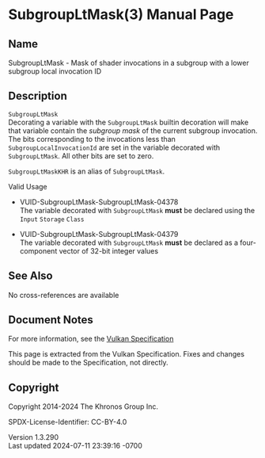 # SubgroupLtMask(3) Manual Page

## Name

SubgroupLtMask - Mask of shader invocations in a subgroup with a lower
subgroup local invocation ID



## <a href="#_description" class="anchor"></a>Description

`SubgroupLtMask`  
Decorating a variable with the `SubgroupLtMask` builtin decoration will
make that variable contain the *subgroup mask* of the current subgroup
invocation. The bits corresponding to the invocations less than
`SubgroupLocalInvocationId` are set in the variable decorated with
`SubgroupLtMask`. All other bits are set to zero.

`SubgroupLtMaskKHR` is an alias of `SubgroupLtMask`.

Valid Usage

- <a href="#VUID-SubgroupLtMask-SubgroupLtMask-04378"
  id="VUID-SubgroupLtMask-SubgroupLtMask-04378"></a>
  VUID-SubgroupLtMask-SubgroupLtMask-04378  
  The variable decorated with `SubgroupLtMask` **must** be declared
  using the `Input` `Storage` `Class`

- <a href="#VUID-SubgroupLtMask-SubgroupLtMask-04379"
  id="VUID-SubgroupLtMask-SubgroupLtMask-04379"></a>
  VUID-SubgroupLtMask-SubgroupLtMask-04379  
  The variable decorated with `SubgroupLtMask` **must** be declared as a
  four-component vector of 32-bit integer values

## <a href="#_see_also" class="anchor"></a>See Also

No cross-references are available

## <a href="#_document_notes" class="anchor"></a>Document Notes

For more information, see the <a
href="https://registry.khronos.org/vulkan/specs/1.3-extensions/html/vkspec.html#SubgroupLtMask"
target="_blank" rel="noopener">Vulkan Specification</a>

This page is extracted from the Vulkan Specification. Fixes and changes
should be made to the Specification, not directly.

## <a href="#_copyright" class="anchor"></a>Copyright

Copyright 2014-2024 The Khronos Group Inc.

SPDX-License-Identifier: CC-BY-4.0

Version 1.3.290  
Last updated 2024-07-11 23:39:16 -0700

